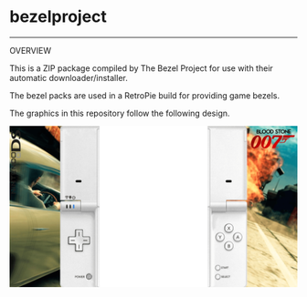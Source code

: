 # bezelproject

-------
OVERVIEW

This is a ZIP package compiled by The Bezel Project for use with their automatic downloader/installer.

The bezel packs are used in a RetroPie build for providing game bezels.

The graphics in this repository follow the following design.

![Sample bezel](https://github.com/thebezelproject/bezelproject-NDS/blob/master/retroarch/overlay/GameBezels/NDS/007%20-%20Blood%20Stone%20(USA).png)
